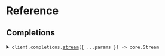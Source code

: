 # Reference

## Completions

<details><summary><code>client.completions.<a href="/src/api/resources/completions/client/Client.ts">stream</a>({ ...params }) -> core.Stream<SeedServerSentEvents.StreamedCompletion></code></summary>
<dl>
<dd>

#### 🔌 Usage

<dl>
<dd>

<dl>
<dd>

```typescript
const response = await client.completions.stream({
    query: "query",
});
for await (const item of response) {
    console.log(item);
}
```

</dd>
</dl>
</dd>
</dl>

#### ⚙️ Parameters

<dl>
<dd>

<dl>
<dd>

**request:** `SeedServerSentEvents.StreamCompletionRequest`

</dd>
</dl>

<dl>
<dd>

**requestOptions:** `Completions.RequestOptions`

</dd>
</dl>
</dd>
</dl>

</dd>
</dl>
</details>
